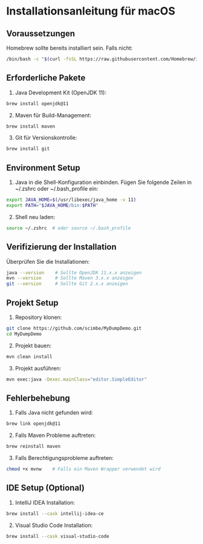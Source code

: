 # Installationsanleitung für macOS

## Voraussetzungen

Homebrew sollte bereits installiert sein. Falls nicht:

```bash
/bin/bash -c "$(curl -fsSL https://raw.githubusercontent.com/Homebrew/install/HEAD/install.sh)"
```

## Erforderliche Pakete

1. Java Development Kit (OpenJDK 11):
```bash
brew install openjdk@11
```

2. Maven für Build-Management:
```bash
brew install maven
```

3. Git für Versionskontrolle:
```bash
brew install git
```

## Environment Setup

1. Java in die Shell-Konfiguration einbinden. Fügen Sie folgende Zeilen in ~/.zshrc oder ~/.bash_profile ein:
```bash
export JAVA_HOME=$(/usr/libexec/java_home -v 11)
export PATH="$JAVA_HOME/bin:$PATH"
```

2. Shell neu laden:
```bash
source ~/.zshrc  # oder source ~/.bash_profile
```

## Verifizierung der Installation

Überprüfen Sie die Installationen:

```bash
java --version    # Sollte OpenJDK 11.x.x anzeigen
mvn --version     # Sollte Maven 3.x.x anzeigen
git --version     # Sollte Git 2.x.x anzeigen
```

## Projekt Setup

1. Repository klonen:
```bash
git clone https://github.com/scimbe/MyDumpDemo.git
cd MyDumpDemo
```

2. Projekt bauen:
```bash
mvn clean install
```

3. Projekt ausführen:
```bash
mvn exec:java -Dexec.mainClass="editor.SimpleEditor"
```

## Fehlerbehebung

1. Falls Java nicht gefunden wird:
```bash
brew link openjdk@11
```

2. Falls Maven Probleme auftreten:
```bash
brew reinstall maven
```

3. Falls Berechtigungsprobleme auftreten:
```bash
chmod +x mvnw    # Falls ein Maven Wrapper verwendet wird
```

## IDE Setup (Optional)

1. IntelliJ IDEA Installation:
```bash
brew install --cask intellij-idea-ce
```

2. Visual Studio Code Installation:
```bash
brew install --cask visual-studio-code
```